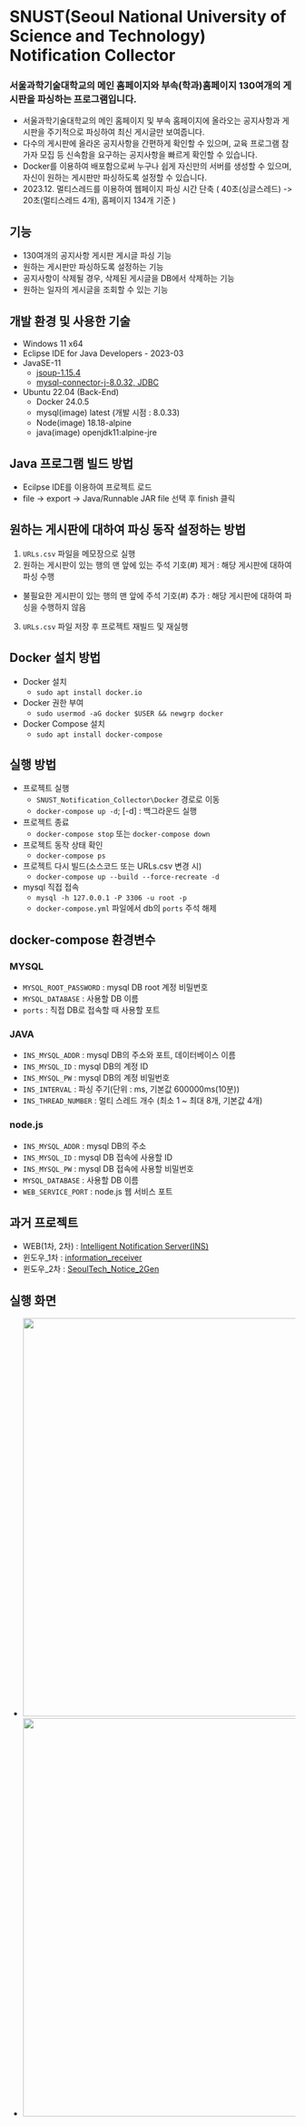 ﻿# SNUST(Seoul National University of Science and Technology) Notification Collector

### 서울과학기술대학교의 메인 홈페이지와 부속(학과)홈페이지 130여개의 게시판을 파싱하는 프로그램입니다.
- 서울과학기술대학교의 메인 홈페이지 및 부속 홈페이지에 올라오는 공지사항과 게시판을 주기적으로 파싱하여 최신 게시글만 보여줍니다.
- 다수의 게시판에 올라온 공지사항을 간편하게 확인할 수 있으며, 교육 프로그램 참가자 모집 등 신속함을 요구하는 공지사항을 빠르게 확인할 수 있습니다.
- Docker를 이용하여 배포함으로써 누구나 쉽게 자신만의 서버를 생성할 수 있으며, 자신이 원하는 게시판만 파싱하도록 설정할 수 있습니다.
- 2023.12. 멀티스레드를 이용하여 웹페이지 파싱 시간 단축 ( 40초(싱글스레드) -> 20초(멀티스레드 4개), 홈페이지 134개 기준 )

## 기능
- 130여개의 공지사항 게시판 게시글 파싱 기능
- 원하는 게시판만 파싱하도록 설정하는 기능
- 공지사항이 삭제될 경우, 삭제된 게시글을 DB에서 삭제하는 기능
- 원하는 일자의 게시글을 조회할 수 있는 기능

## 개발 환경 및 사용한 기술
- Windows 11 x64
- Eclipse IDE for Java Developers - 2023-03
- JavaSE-11
  - [jsoup-1.15.4](https://jsoup.org/news/release-1.15.4)
  - [mysql-connector-j-8.0.32, JDBC](https://www.mysql.com/products/connector/)
- Ubuntu 22.04 (Back-End)
  - Docker 24.0.5
  - mysql(image) latest (개발 시점 : 8.0.33)
  - Node(image) 18.18-alpine
  - java(image) openjdk11:alpine-jre

## Java 프로그램 빌드 방법
- Ecilpse IDE를 이용하여 프로젝트 로드
- file -> export -> Java/Runnable JAR file 선택 후 finish 클릭

## 원하는 게시판에 대하여 파싱 동작 설정하는 방법
1. ```URLs.csv``` 파일을 메모장으로 실행
2. 원하는 게시판이 있는 행의 맨 앞에 있는 주석 기호(#) 제거 : 해당 게시판에 대하여 파싱 수행
  - 불필요한 게시판이 있는 행의 맨 앞에 주석 기호(#) 추가 : 해당 게시판에 대하여 파싱을 수행하지 않음
3. ```URLs.csv``` 파일 저장 후 프로젝트 재빌드 및 재실행

## Docker 설치 방법
- Docker 설치
  - ```sudo apt install docker.io```
- Docker 권한 부여
  - ```sudo usermod -aG docker $USER && newgrp docker```
- Docker Compose 설치
  - ```sudo apt install docker-compose```

## 실행 방법
- 프로젝트 실행
  - ```SNUST_Notification_Collector\Docker``` 경로로 이동
  - ```docker-compose up -d```; [-d] : 백그라운드 실행
- 프로젝트 종료
  - ```docker-compose stop``` 또는 ```docker-compose down```
- 프로젝트 동작 상태 확인
  - ```docker-compose ps```
- 프로젝트 다시 빌드(소스코드 또는 URLs.csv 변경 시)
  - ```docker-compose up --build --force-recreate -d```
- mysql 직접 접속
  - ```mysql -h 127.0.0.1 -P 3306 -u root -p```
  - ```docker-compose.yml``` 파일에서 db의 ```ports``` 주석 해제

## docker-compose 환경변수
### MYSQL
- ```MYSQL_ROOT_PASSWORD``` : mysql DB root 계정 비밀번호
- ```MYSQL_DATABASE``` : 사용할 DB 이름
- ```ports``` : 직접 DB로 접속할 때 사용할 포트

### JAVA
- ```INS_MYSQL_ADDR``` : mysql DB의 주소와 포트, 데이터베이스 이름
- ```INS_MYSQL_ID``` : mysql DB의 계정 ID
- ```INS_MYSQL_PW``` : mysql DB의 계정 비밀번호
- ```INS_INTERVAL```  : 파싱 주기(단위 : ms, 기본값 600000ms(10분))
- ```INS_THREAD_NUMBER``` : 멀티 스레드 개수 (최소 1 ~ 최대 8개, 기본값 4개)

### node.js
- ```INS_MYSQL_ADDR``` : mysql DB의 주소
- ```INS_MYSQL_ID``` : mysql DB 접속에 사용할 ID
- ```INS_MYSQL_PW``` : mysql DB 접속에 사용할 비밀번호
- ```MYSQL_DATABASE``` : 사용할 DB 이름
- ```WEB_SERVICE_PORT``` : node.js 웹 서비스 포트


## 과거 프로젝트
- WEB(1차, 2차) : [Intelligent Notification Server(INS)](https://github.com/ehn1225/Projects/tree/master/Intelligent_Notification_Server(INS))
- 윈도우_1차 : [information_receiver](https://github.com/ehn1225/Projects/tree/master/SeoulTech_Notice_1st_Gen)
- 윈도우_2차 : [SeoulTech_Notice_2Gen](https://github.com/ehn1225/Projects/tree/master/SeoulTech_Notice_2nd_Gen)

   
## 실행 화면
- <img src="https://github.com/ehn1225/SNUST_Notification_Collector/assets/5174517/a3139c4a-bddc-49b2-af96-6b5d17d0c1d4" width="700"/>
- <img src="https://github.com/ehn1225/SNUST_Notification_Collector/assets/5174517/200a72c4-7e93-4f54-a258-78d25926e568" width="700"/>
